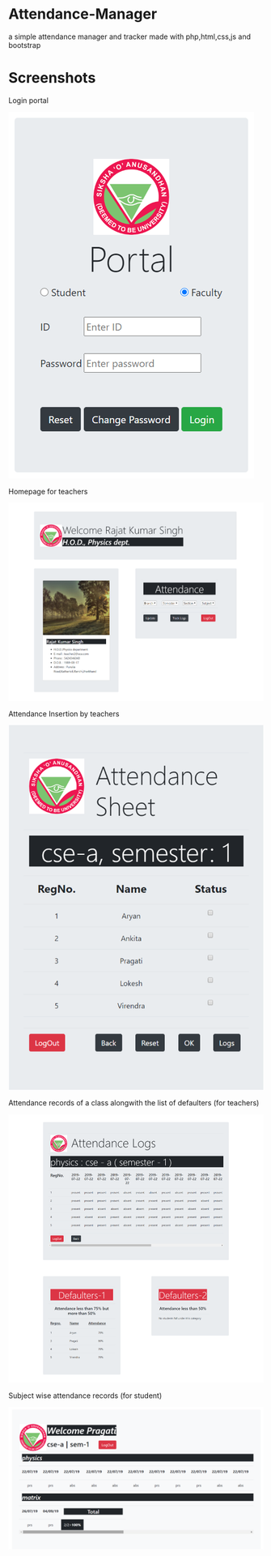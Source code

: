# Attendance-Manager
a simple attendance manager and tracker made with php,html,css,js and bootstrap

# Screenshots

Login portal

![](assets/images/login.png)

Homepage for teachers

![](assets/images/welcome.png)

Attendance Insertion by teachers

![](assets/images/sheet.png)

Attendance records of a class alongwith the list of defaulters (for teachers)

![](assets/images/display1.png)

Subject wise attendance records (for student)

![](assets/images/display2.png)
